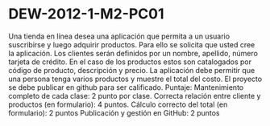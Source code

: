 DEW-2012-1-M2-PC01
==================

Una tienda en línea desea una aplicación que permita a un usuario suscribirse y luego adquirir productos. Para ello se solicita que usted cree la aplicación. Los clientes serán definidos por un nombre, apellido, número tarjeta de crédito.   En el caso de los productos estos son catalogados por código de producto, descripción y precio.   La aplicación debe permitir que una persona tenga varios productos y muestre el total del costo.   El proyecto se debe publicar en github para ser calificado.   Puntaje:  Mantenimiento completo de cada clase: 2 punto por clase. Correcta relación entre cliente y productos (en formulario): 4 puntos. Cálculo correcto del total (en formulario): 2 puntos Publicación y gestión en GitHub: 2 puntos